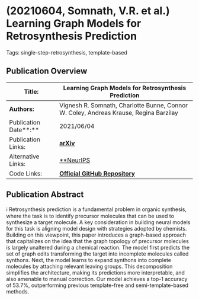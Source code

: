 # (20210604, Somnath, V.R. et al.) Learning Graph Models for Retrosynthesis Prediction

Tags: single-step-retrosynthesis, template-based

## Publication Overview

| **Title:**  | Learning Graph Models for Retrosynthesis Prediction |
| --- | --- |
| **Authors:**  | Vignesh R. Somnath, Charlotte Bunne, Connor W. Coley, Andreas Krause, Regina Barzilay |
| Publication Date**:**  | 2021/06/04 |
| Publication Links: | [**arXiv**](https://arxiv.org/abs/2006.07038) |
| Alternative Links: | [**NeurIPS](https://proceedings.neurips.cc/paper/2021/hash/4e2a6330465c8ffcaa696a5a16639176-Abstract.html) | [OpenReview](https://openreview.net/forum?id=LyjH88yV7F)** |
| Code Links: | [**Official GitHub Repository**](https://github.com/vsomnath/graphretro) |

## Publication Abstract

<aside>
ℹ️ Retrosynthesis prediction is a fundamental problem in organic synthesis, where the task is to identify precursor molecules that can be used to synthesize a target molecule. A key consideration in building neural models for this task is aligning model design with strategies adopted by chemists. Building on this viewpoint, this paper introduces a graph-based approach that capitalizes on the idea that the graph topology of precursor molecules is largely unaltered during a chemical reaction. The model first predicts the set of graph edits transforming the target into incomplete molecules called synthons. Next, the model learns to expand synthons into complete molecules by attaching relevant leaving groups. This decomposition simplifies the architecture, making its predictions more interpretable, and also amenable to manual correction. Our model achieves a top-1 accuracy of 53.7%, outperforming previous template-free and semi-template-based methods.

</aside>